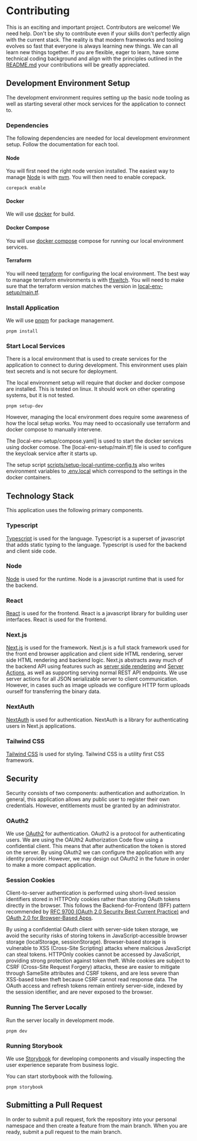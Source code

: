# Contributing
This is an exciting and important project. Contributors are welcome! We need help. Don't be shy to contribute even if 
your skills don't perfectly align with the current stack. The reality is that modern frameworks and tooling evolves 
so fast that everyone is always learning new things. We can all learn new things together.  If you are flexible, 
eager to learn, have some technical coding background and align with the principles outlined in the 
[README.md](./README.md) your contributions will be greatly appreciated.

## Development Environment Setup
The development environment requires setting up the basic node tooling as
well as starting several other mock services for the application to connect to.

### Dependencies
The following dependencies are needed for local development environment setup. Follow the documentation 
for each tool.

#### Node

You will first need the right node version installed. The easiest
way to manage [Node](https://nodejs.org/en) is with [nvm](https://www.nvmnode.com/). You will
then need to enable corepack.

```shell
corepack enable
```

#### Docker

We will use [docker](https://www.docker.com/) for build.

#### Docker Compose

You will use [docker compose](https://docs.docker.com/compose/install) compose
for running our local environment services.

#### Terraform

You will need [terraform](https://developer.hashicorp.com/terraform) for configuring
the local environment. The best way to manage terraform environments is with
[tfswitch](https://tfswitch.warrensbox.com/). You will need to make sure that the terraform version matches the
version in [local-env-setup/main.tf](local-env-setup/main.tf).

### Install Application

We will use [pnpm](https://pnpm.io/) for package management.

```shell
pnpm install
```

### Start Local Services
There is a local environment that is used to create services for the application to connect to during development.
This environment uses plain text secrets and is not secure for deployment.

The local environment setup will require that docker and docker compose are installed. This is tested on linux. It
should work on other operating systems, but it is not tested.

```shell
pnpm setup-dev
```

However, managing the local environment does require some awareness of how the local setup works. You may need to
occasionally use terraform and docker compose to manually intervene.

The [local-env-setup/compose.yaml] is used to start the docker services using docker comose.
The [local-env-setup/main.tf]
file is used to configure the keycloak service after it starts up.

The setup script [scripts/setup-local-runtime-config.ts](scripts/setup-local-env.ts) also writes environment variables to
[.env.local](.env.local) which correspond to the settings in the docker containers.

## Technology Stack
This application uses the following primary components.

### Typescript
[Typescript](https://www.typescriptlang.org/) is used for the language. Typescript is a superset of javascript that
adds static typing to the language. Typescript is used for the backend and client side code.

### Node
[Node](https://nodejs.org/en) is used for the runtime. Node is a javascript runtime that is used for the backend.

### React
[React](https://reactjs.org/) is used for the frontend. React is a javascript library for building user interfaces.
React is used for the frontend.

### Next.js
[Next.js](https://nextjs.org/) is used for the framework. Next.js is a full stack framework used for the front end 
browser application and client side HTML rendering, server side HTML rendering and backend logic. Next.js abstracts
away much of the backend API using features such as 
[server side rendering](https://nextjs.org/docs/pages/building-your-application/rendering/server-side-rendering) and
[Server Actions](https://nextjs.org/docs/14/app/building-your-application/data-fetching/server-actions-and-mutations),
as well as supporting serving normal REST API endpoints. We use server actions for all JSON serializable server to 
client communication. However, in cases such as image uploads we configure HTTP form uploads ourself for transferring 
the binary data.

### NextAuth
[NextAuth](https://next-auth.js.org/) is used for authentication. NextAuth is a library for authenticating users in
Next.js applications.

### Tailwind CSS
[Tailwind CSS](https://tailwindcss.com/) is used for styling. Tailwind CSS is a utility first CSS framework.

## Security

Security consists of two components: authentication and authorization. In general, this application allows any public 
user to register their own credentials. However, entitlements must be granted by an administrator. 

### OAuth2
We use [OAuth2](https://oauth.net/2/) for authentication. OAuth2 is a protocol for authenticating users. We are using
the OAUth2 Authorization Code flow using a confidential client. This means that after authentication the token is 
stored on the server. By using OAuth2 we can configure the application with any identity provider. However, we may 
design out OAuth2 in the future in order to make a more compact application.

### Session Cookies
Client-to-server authentication is performed using short-lived session identifiers stored in HTTPOnly cookies rather
than storing OAuth tokens directly in the browser. This follows the Backend-for-Frontend (BFF) pattern recommended by
[RFC 9700 (OAuth 2.0 Security Best Current Practice)](https://datatracker.ietf.org/doc/html/rfc9700) and
[OAuth 2.0 for Browser-Based Apps](https://datatracker.ietf.org/doc/draft-ietf-oauth-browser-based-apps/).

By using a confidential OAuth client with server-side token storage, we avoid the security risks of storing tokens in
JavaScript-accessible browser storage (localStorage, sessionStorage). Browser-based storage is vulnerable to XSS
(Cross-Site Scripting) attacks where malicious JavaScript can steal tokens. HTTPOnly cookies cannot be accessed by
JavaScript, providing strong protection against token theft. While cookies are subject to CSRF (Cross-Site Request
Forgery) attacks, these are easier to mitigate through SameSite attributes and CSRF tokens, and are less severe than
XSS-based token theft because CSRF cannot read response data. The OAuth access and refresh tokens remain entirely
server-side, indexed by the session identifier, and are never exposed to the browser. 

### Running The Server Locally

Run the server locally in development mode.

```shell
pnpm dev
```

### Running Storybook
We use [Storybook](https://storybook.js.org/) for developing components and visually inspecting the user experience 
separate from business logic.

You can start storbybook with the following.

```shell
pnpm storybook
```

## Submitting a Pull Request
In order to submit a pull request, fork the repository into your personal namespace and then create a feature from the 
main branch. When you are ready, submit a pull request to the main branch.
